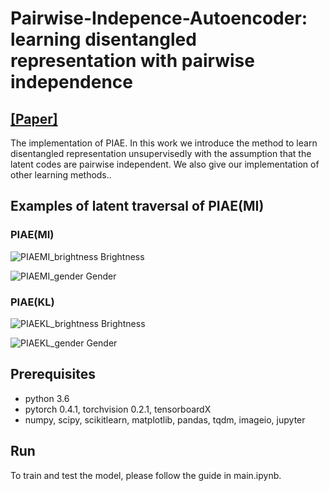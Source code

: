 # Pairwise-Indepence-Autoencoder: learning disentangled representation with pairwise independence

## [ [Paper]](https://arxiv.org/abs/1811.) 
The implementation of PIAE. 
In this work we introduce the method to learn disentangled representation unsupervisedly with the assumption that the latent codes are pairwise independent. We also give our implementation of other learning methods..

## Examples of latent traversal of PIAE(MI)

### PIAE(MI)

![PIAEMI_brightness](/imgs/code003.gif)
Brightness

![PIAEMI_gender](/imgs/code040.gif)
Gender

### PIAE(KL)

![PIAEKL_brightness](/imgs/code039.gif)
Brightness

![PIAEKL_gender](/imgs/code013.gif)
Gender

## Prerequisites
- python 3.6
- pytorch 0.4.1, torchvision 0.2.1, tensorboardX
- numpy, scipy, scikitlearn, matplotlib, pandas, tqdm, imageio, jupyter


## Run
To train and test the model, please follow the guide in main.ipynb.
